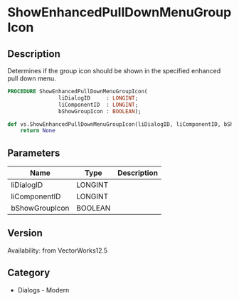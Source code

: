 # ShowEnhancedPullDownMenuGroupIcon

## Description
Determines if the group icon should be shown in the specified enhanced pull down menu.

```pascal
PROCEDURE ShowEnhancedPullDownMenuGroupIcon(
				liDialogID     : LONGINT;
				liComponentID  : LONGINT;
				bShowGroupIcon : BOOLEAN);
```

```python
def vs.ShowEnhancedPullDownMenuGroupIcon(liDialogID, liComponentID, bShowGroupIcon):
    return None
```

## Parameters
|Name|Type|Description|
|---|---|---|
|liDialogID|LONGINT|   |
|liComponentID|LONGINT|   |
|bShowGroupIcon|BOOLEAN|   |

## Version
Availability: from VectorWorks12.5

## Category
* Dialogs - Modern

